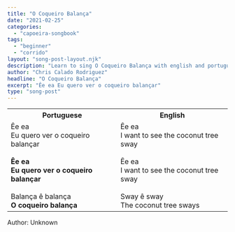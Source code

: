 ```yaml
---
title: "O Coqueiro Balança"
date: "2021-02-25"
categories:
  - "capoeira-songbook"
tags:
  - "beginner"
  - "corrido"
layout: "song-post-layout.njk"
description: "Learn to sing O Coqueiro Balança with english and portuguese translations along with a video to help you learn."
author: "Chris Calado Rodriguez"
headline: "O Coqueiro Balança"
excerpt: "Êe ea Eu quero ver o coqueiro balançar"
type: "song-post"
---
```


<table class="capoeira-table">
    <tr class="header-row">
        <th>Portuguese</th>
        <th>English</th>
    </tr>
    <tr>
        <td>Êe ea<br>Eu quero ver o coqueiro balançar<br><br><strong>Êe ea<br>Eu quero ver o coqueiro balançar</strong><br><br>Balança ê balança<br><strong>O coqueiro balança</strong></td>
        <td>Êe ea<br>I want to see the coconut tree sway<br><br>Êe ea<br>I want to see the coconut tree sway<br><br>Sway ê sway<br>The coconut tree sways</td>
    </tr>
</table>
<figcaption>
    Author: Unknown
</figcaption>